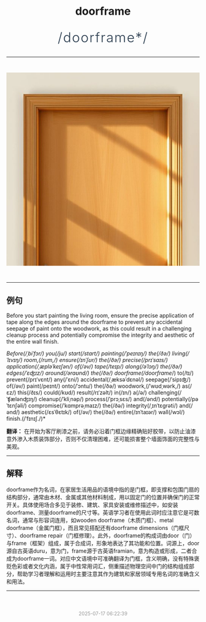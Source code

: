<div align="center">

# doorframe

<div style="margin: 30px 0;">
<h1 style="font-size: 2.5em; font-weight: 300; letter-spacing: 2px; margin: 0; color: #2c3e50;">
/doorframe*/
</h1>
</div>

</div>

---

<div align="center" style="margin: 40px 0;">

![doorframe](images/doorframe.png)

</div>

---

## 例句

Before you start painting the living room, ensure the precise application of tape along the edges around the doorframe to prevent any accidental seepage of paint onto the woodwork, as this could result in a challenging cleanup process and potentially compromise the integrity and aesthetic of the entire wall finish.

*Before(/ˌbiˈfɔr/) you(/ju/) start(/stɑrt/) painting(/ˈpeɪnɪŋ/) the(/ðə/) living(/ˈlɪvɪŋ/) room,(/rum,/) ensure(/ɪnˈʃʊr/) the(/ðə/) precise(/prɪˈsaɪs/) application(/ˌæpləˈkeɪʃən/) of(/əv/) tape(/teɪp/) along(/əˈlɔŋ/) the(/ðə/) edges(/ˈɛʤɪz/) around(/əraʊnd/) the(/ðə/) doorframe(/doorframe*/) to(/tɪ/) prevent(/prɪˈvɛnt/) any(/ˈɛni/) accidental(/ˌæksəˈdɛnəl/) seepage(/ˈsipɪʤ/) of(/əv/) paint(/peɪnt/) onto(/ˈɔntu/) the(/ðə/) woodwork,(/ˈwʊdˌwərk,/) as(/ɛz/) this(/ðɪs/) could(/kʊd/) result(/rɪˈzəlt/) in(/ɪn/) a(/ə/) challenging(/ˈʧælənʤɪŋ/) cleanup(/ˈkliˌnəp/) process(/ˈprɔˌsɛs/) and(/ənd/) potentially(/pəˈtɛnʃəli/) compromise(/ˈkɑmprəˌmaɪz/) the(/ðə/) integrity(/ˌɪnˈtɛgrəti/) and(/ənd/) aesthetic(/ɛsˈθɛtɪk/) of(/əv/) the(/ðə/) entire(/ɪnˈtaɪər/) wall(/wɔl/) finish.(/ˈfɪnɪʃ./)*

**翻译：** 在开始为客厅刷漆之前，请务必沿着门框边缘精确贴好胶带，以防止油漆意外渗入木质装饰部分，否则不仅清理困难，还可能损害整个墙面饰面的完整性与美观。

---

## 解释

doorframe作为名词，在家居生活用品的语境中指的是门框，即支撑和包围门扇的结构部分，通常由木材、金属或其他材料制成，用以固定门的位置并确保门的正常开关。具体使用场合多见于装修、建筑、家具安装或维修描述中，如安装doorframe、测量doorframe的尺寸等。英语学习者在使用此词时应注意它是可数名词，通常与形容词连用，如wooden doorframe（木质门框）、metal doorframe（金属门框），而且常见搭配还有doorframe dimensions（门框尺寸）、doorframe repair（门框修理）。此外，doorframe的构成词由door（门）与frame（框架）组成，属于合成词，形象地表达了其功能和位置。词源上，door源自古英语duru，意为门，frame源于古英语framian，意为构造或形成，二者合成为doorframe一词。对应中文语境中可准确翻译为门框，含义明确，没有特殊褒贬色彩或者文化内涵，属于中性常用词汇，侧重描述物理空间中门的结构组成部分，帮助学习者理解和运用时主要注意其作为建筑和家居领域专用名词的准确含义和用法。


---

<div align="center" style="margin-top: 50px;">
<small style="color: #999; font-size: 0.9em;">2025-07-17 06:22:39</small>
</div>
